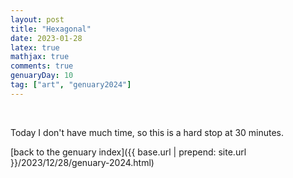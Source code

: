 ```yaml
---
layout: post
title: "Hexagonal"
date: 2023-01-28
latex: true
mathjax: true
comments: true
genuaryDay: 10
tag: ["art", "genuary2024"]
---
```


<div id="jan-10" style="font-family: 'Menlo'; font-size:10px"></div>
<script src="https://cdnjs.cloudflare.com/ajax/libs/p5.js/1.4.0/p5.min.js"></script>
<script src="{{ base.url | prepend: site.url }}/assets/2023-12-28-genuary-2024/jan10.js"></script>
<br>

Today I don't have much time, so this is a hard stop at 30 minutes.

[back to the genuary index]({{ base.url | prepend: site.url }}/2023/12/28/genuary-2024.html)
